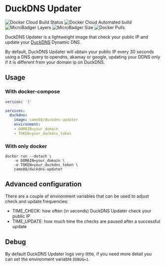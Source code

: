 # DuckDNS Updater

![Docker Cloud Build Status](https://img.shields.io/docker/cloud/build/came88/duckdns-updater)
![Docker Cloud Automated build](https://img.shields.io/docker/cloud/automated/came88/duckdns-updater)
![MicroBadger Layers](https://img.shields.io/microbadger/layers/came88/duckdns-updater)
![MicroBadger Size](https://img.shields.io/microbadger/image-size/came88/duckdns-updater)
![Docker Pulls](https://img.shields.io/docker/pulls/came88/duckdns-updater)

DuckDNS Updater is a lightweight image that check your public IP and update your [DuckDNS](https://www.duckdns.org) Dynamic DNS.

By default, DuckDNS Updater will obtain your public IP every 30 seconds using a DNS query to opendns, akamay or google, updating your DDNS only if it is different from your domain ip on DuckDNS.

## Usage

### With docker-compose

```yaml
version: '3'

services:
  duckdns:
    image: came88/duckdns-updater
    environment:
    - DOMAIN=your_domain
    - TOKEN=your_duckdns_token
```

### With only docker

```shell
docker run --detach \
    -e DOMAIN=your_domain \
    -e TOKEN=your_duckdns_token \
    came88/duckdns-updater
```

## Advanced configuration

There are a couple of environment variables that can be used to adjust check and update frequencies:

- TIME_CHECK: how often (in seconds) DuckDNS Updater check your public IP
- TIME_UPDATE: how much time the checks are paused after a successful update

## Debug

By default DuckDNS Updater logs very little, if you need more detail you can set the environment variable `DEBUG=1`.
